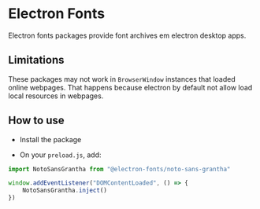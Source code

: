 # Electron Fonts

Electron fonts packages provide font archives em electron desktop apps.

## Limitations

These packages may not work in `BrowserWindow` instances that loaded online webpages. That happens because electron by default not allow load local resources in webpages.

## How to use

* Install the package

* On your `preload.js`, add:

```ts
import NotoSansGrantha from "@electron-fonts/noto-sans-grantha"

window.addEventListener("DOMContentLoaded", () => {
    NotoSansGrantha.inject()
})
```